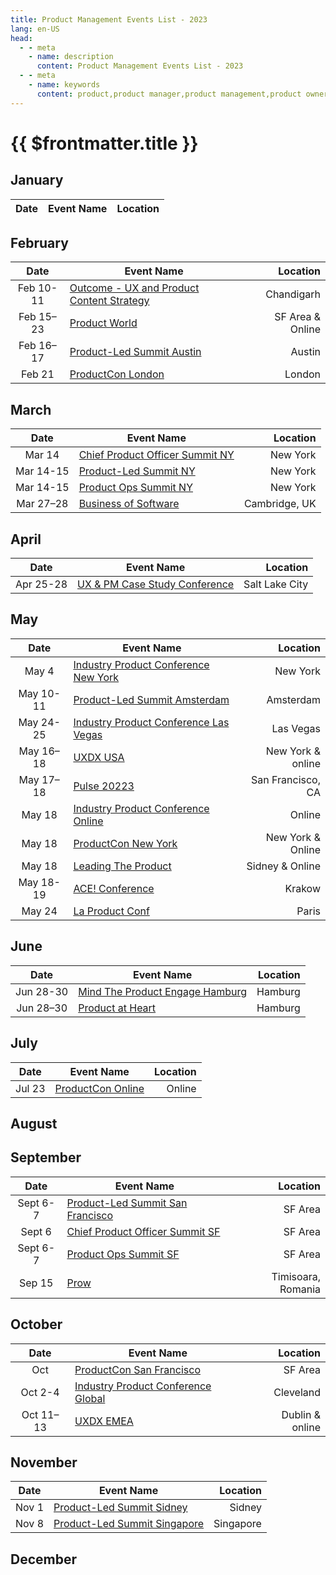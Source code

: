 ```yaml
---
title: Product Management Events List - 2023
lang: en-US
head:
  - - meta
    - name: description
      content: Product Management Events List - 2023
  - - meta
    - name: keywords
      content: product,product manager,product management,product owner,events,product owner
---
```


# {{ $frontmatter.title }}

## January

| Date | Event Name | Location |
| :--: | ---------- | -------: |

## February

|   Date    | Event Name                                                                        |         Location |
| :-------: | --------------------------------------------------------------------------------- | ---------------: |
| Feb 10-11 | [Outcome - UX and Product Content Strategy](https://www.outcomeconf.com/)         |       Chandigarh |
| Feb 15–23 | [Product World](https://productworld.co/)                                         | SF Area & Online |
| Feb 16–17 | [Product-Led Summit Austin](https://world.productledalliance.com/location/austin) |           Austin |
|  Feb 21   | [ProductCon London](https://productschool.com/productcon/london/)                 |           London |

## March

|   Date    | Event Name                                                                                  |      Location |
| :-------: | ------------------------------------------------------------------------------------------- | ------------: |
|  Mar 14   | [Chief Product Officer Summit NY](https://world.productledalliance.com/location/cponewyork) |      New York |
| Mar 14-15 | [Product-Led Summit NY](https://world.productledalliance.com/location/newyork)              |      New York |
| Mar 14-15 | [Product Ops Summit NY](https://world.productledalliance.com/location/popsnewyork)          |      New York |
| Mar 27–28 | [Business of Software](https://businessofsoftware.org/events/europe-23/)                    | Cambridge, UK |

## April

|   Date    | Event Name                                                             |       Location |
| :-------: | ---------------------------------------------------------------------- | -------------: |
| Apr 25-28 | [UX & PM Case Study Conference](https://www.frontutah.com/conference/) | Salt Lake City |

## May

|   Date    | Event Name                                                                                      |          Location |
| :-------: | ----------------------------------------------------------------------------------------------- | ----------------: |
|   May 4   | [Industry Product Conference New York](https://www.industryconference.com/new-york)             |          New York |
| May 10-11 | [Product-Led Summit Amsterdam](https://world.productledalliance.com/location/amsterdam)         |         Amsterdam |
| May 24-25 | [Industry Product Conference Las Vegas](https://world.productledalliance.com/location/lasvegas) |         Las Vegas |
| May 16–18 | [UXDX USA](https://uxdx.com/usa/2023/)                                                          | New York & online |
| May 17–18 | [Pulse 20223](https://gainsightpulse.com/pulse-2023/)                                           | San Francisco, CA |
|  May 18   | [Industry Product Conference Online](https://www.industryconference.com/virtual)                |            Online |
|  May 18   | [ProductCon New York](https://productschool.com/productcon/new-york/)                           | New York & Online |
|  May 18   | [Leading The Product](https://www.leadingtheproduct.com/)                                       |   Sidney & Online |
| May 18-19 | [ACE! Conference](https://aceconf.com/home)                                                     |            Krakow |
|  May 24   | [La Product Conf](https://www.laproductconf.com/paris/lpc-2023)                                 |             Paris |

## June

|   Date    | Event Name                                                                           | Location |
| :-------: | ------------------------------------------------------------------------------------ | -------: |
| Jun 28-30 | [Mind The Product Engage Hamburg](https://www.mindtheproduct.com/mtpengage/hamburg/) |  Hamburg |
| Jun 28–30 | [Product at Heart](https://productatheart.com/)                                      |  Hamburg |

## July

|  Date  | Event Name                                                        | Location |
| :----: | ----------------------------------------------------------------- | -------: |
| Jul 23 | [ProductCon Online](https://productschool.com/productcon/online/) |   Online |

## August

## September

|   Date   | Event Name                                                                                       |           Location |
| :------: | ------------------------------------------------------------------------------------------------ | -----------------: |
| Sept 6-7 | [Product-Led Summit San Francisco](https://world.productledalliance.com/location/sanfrancisco)   |            SF Area |
|  Sept 6  | [Chief Product Officer Summit SF](https://world.productledalliance.com/location/cposanfrancisco) |            SF Area |
| Sept 6-7 | [Product Ops Summit SF](https://world.productledalliance.com/location/popssanfrancisco)          |            SF Area |
|  Sep 15  | [Prow](https://prow.ro/)                                                                         | Timisoara, Romania |

## October

|   Date    | Event Name                                                                      |        Location |
| :-------: | ------------------------------------------------------------------------------- | --------------: |
|    Oct    | [ProductCon San Francisco](https://productschool.com/productcon/san-francisco/) |         SF Area |
|  Oct 2-4  | [Industry Product Conference Global](https://www.industryconference.com/global) |       Cleveland |
| Oct 11–13 | [UXDX EMEA](https://uxdx.com/emea/2023/)                                        | Dublin & online |

## November

| Date  | Event Name                                                                              |  Location |
| :---: | --------------------------------------------------------------------------------------- | --------: |
| Nov 1 | [Product-Led Summit Sidney](https://world.productledalliance.com/location/sydney)       |    Sidney |
| Nov 8 | [Product-Led Summit Singapore](https://world.productledalliance.com/location/singapore) | Singapore |

## December
